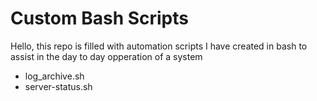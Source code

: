 <h1>Custom Bash Scripts</h1>
<p>Hello, this repo is filled with automation scripts I have created in bash to assist in the day to day opperation of a system</p>
<ul>
  <li>log_archive.sh</li>
  <li>server-status.sh</li>
</ul>
